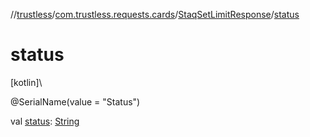 //[trustless](../../../index.md)/[com.trustless.requests.cards](../index.md)/[StaqSetLimitResponse](index.md)/[status](status.md)

# status

[kotlin]\

@SerialName(value = &quot;Status&quot;)

val [status](status.md): [String](https://kotlinlang.org/api/latest/jvm/stdlib/kotlin/-string/index.html)
